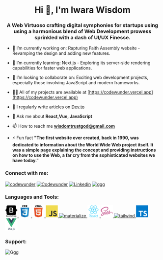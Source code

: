 <h1 align="center">Hi 👋, I'm Iwara Wisdom</h1>
<h3 align="center">A Web Virtuoso crafting digital symphonies for startups using using a harmonious blend of Web Development prowess sprinkled with a dash of UI/UX Finesse.</h3>

- 🔭 I’m currently working on: Rapturing Faith Assembly website - Revamping the design and adding new features.

- 🌱 I’m currently learning: Next.js - Exploring its server-side rendering capabilities for faster web applications.

- 👯 I’m looking to collaborate on: Exciting web development projects, especially those involving JavaScript and modern frameworks.

- 👨‍💻 All of my projects are available at [https://codewunder.vercel.app](https://codewunder.vercel.app)

- 📝 I regularly write articles on [Dev.to](https://dev.to/codewunder)

- 💬 Ask me about **React,Vue, JavaScript**

- 📫 How to reach me **wisdomtrustgod@gmail.com**

- ⚡ Fun fact **"The first website ever created, back in 1990, was dedicated to information about the World Wide Web project itself. It was a simple page explaining the concept and providing instructions on how to use the Web, a far cry from the sophisticated websites we have today."**

<h3 align="left">Connect with me:</h3>
<p align="left">
<a href="https://dev.to/codewunder" target="blank"><img align="center" src="https://raw.githubusercontent.com/rahuldkjain/github-profile-readme-generator/master/src/images/icons/Social/devto.svg" alt="codewunder" height="30" width="40" /></a>
<a href="https://twitter.com/stunwunder" target="blank"><img align="center" src="https://raw.githubusercontent.com/rahuldkjain/github-profile-readme-generator/master/src/images/icons/Social/twitter.svg" alt="Codewunder" height="30" width="40" /></a>
<a href="https://www.linkedin.com/in/wisdomiwara" target="blank"><img align="center" src="https://raw.githubusercontent.com/rahuldkjain/github-profile-readme-generator/master/src/images/icons/Social/linked-in-alt.svg" alt="Linkedin" height="30" width="40" /></a>
<a href="https://fb.com/ggg" target="blank"><img align="center" src="https://raw.githubusercontent.com/rahuldkjain/github-profile-readme-generator/master/src/images/icons/Social/facebook.svg" alt="ggg" height="30" width="40" /></a>
</p>

<h3 align="left">Languages and Tools:</h3>
<p align="left"> <a href="https://getbootstrap.com" target="_blank" rel="noreferrer"> <img src="https://raw.githubusercontent.com/devicons/devicon/master/icons/bootstrap/bootstrap-plain-wordmark.svg" alt="bootstrap" width="40" height="40"/> </a> <a href="https://www.w3schools.com/css/" target="_blank" rel="noreferrer"> <img src="https://raw.githubusercontent.com/devicons/devicon/master/icons/css3/css3-original-wordmark.svg" alt="css3" width="40" height="40"/> </a> <a href="https://www.w3.org/html/" target="_blank" rel="noreferrer"> <img src="https://raw.githubusercontent.com/devicons/devicon/master/icons/html5/html5-original-wordmark.svg" alt="html5" width="40" height="40"/> </a> <a href="https://developer.mozilla.org/en-US/docs/Web/JavaScript" target="_blank" rel="noreferrer"> <img src="https://raw.githubusercontent.com/devicons/devicon/master/icons/javascript/javascript-original.svg" alt="javascript" width="40" height="40"/> </a> <a href="https://materializecss.com/" target="_blank" rel="noreferrer"> <img src="https://raw.githubusercontent.com/prplx/svg-logos/5585531d45d294869c4eaab4d7cf2e9c167710a9/svg/materialize.svg" alt="materialize" width="40" height="40"/> </a> <a href="https://reactjs.org/" target="_blank" rel="noreferrer"> <img src="https://raw.githubusercontent.com/devicons/devicon/master/icons/react/react-original-wordmark.svg" alt="react" width="40" height="40"/> </a> <a href="https://sass-lang.com" target="_blank" rel="noreferrer"> <img src="https://raw.githubusercontent.com/devicons/devicon/master/icons/sass/sass-original.svg" alt="sass" width="40" height="40"/> </a> <a href="https://tailwindcss.com/" target="_blank" rel="noreferrer"> <img src="https://www.vectorlogo.zone/logos/tailwindcss/tailwindcss-icon.svg" alt="tailwind" width="40" height="40"/> </a> <a href="https://www.typescriptlang.org/" target="_blank" rel="noreferrer"> <img src="https://raw.githubusercontent.com/devicons/devicon/master/icons/typescript/typescript-original.svg" alt="typescript" width="40" height="40"/> </a> <a href="https://vuejs.org/" target="_blank" rel="noreferrer"> <img src="https://raw.githubusercontent.com/devicons/devicon/master/icons/vuejs/vuejs-original-wordmark.svg" alt="vuejs" width="40" height="40"/> </a> </p>

<h3 align="left">Support:</h3>
<p><a href="https://www.buymeacoffee.com/Ggg"> <img align="left" src="https://cdn.buymeacoffee.com/buttons/v2/default-yellow.png" height="50" width="210" alt="Ggg" /></a></p><br><br>
